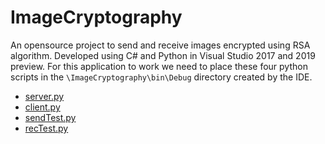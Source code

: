 # ImageCryptography
An opensource project to send and receive images encrypted using RSA algorithm. Developed using C# and Python in Visual Studio 2017 and 2019 preview. For this application to work we need to place these four python scripts in the `\ImageCryptography\bin\Debug` directory created by the IDE. 
* [server.py](https://gist.github.com/madhavsullad/44ce0ec921bcbc288c6a0d3511845422)
* [client.py](https://gist.github.com/madhavsullad/0d3e83a71c28e478506579f763afcad5)
* [sendTest.py](https://gist.github.com/madhavsullad/7d7cf1d7e824319b80c2cd292df44d95)
* [recTest.py](https://gist.github.com/madhavsullad/47aff1537cb04967cc4462710f35cd12)
